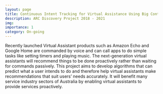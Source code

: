 ```yaml
---
layout: page
title: Continuous Intent Tracking for Virtual Assistance Using Big Contextual Data
description: ARC Discovery Project 2018 - 2021
img:
importance: 1
category: On-going
---
```


Recently launched Virtual Assistant products such as Amazon Echo and Google Home are commanded by voice and can call apps to do simple tasks like setting timers and playing music. The next-generation virtual assistants will recommend things to be done proactively rather than waiting for commands passively. This project aims to develop algorithms that can predict what a user intends to do and therefore help virtual assistants make recommendations that suit users’ needs accurately. It will benefit many service industry sectors of Australia by enabling virtual assistants to provide services proactively.